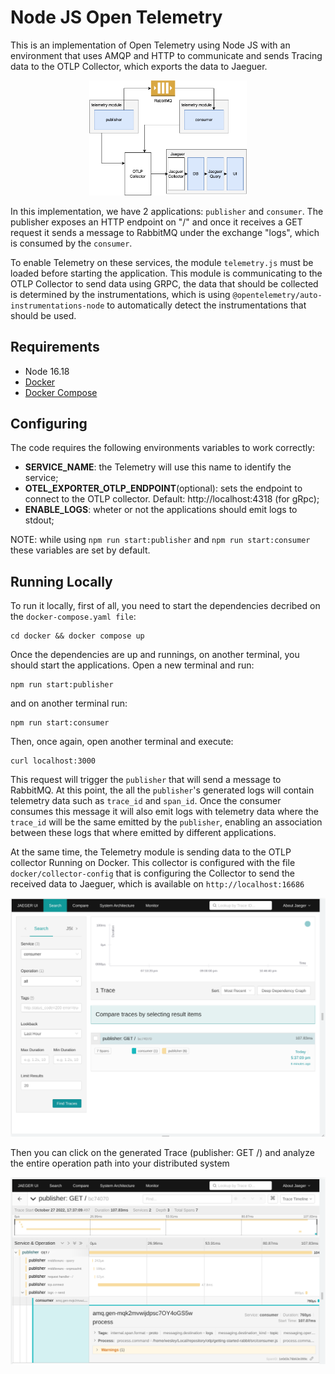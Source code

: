 # Node JS Open Telemetry 

This is an implementation of Open Telemetry using Node JS with an environment that uses AMQP and HTTP to communicate and sends Tracing data to the OTLP Collector, which exports the data to Jaeguer.

<p align="center">
  <img src="./docs/assets/architecture.png" width=50% height=50%>
</p>

In this implementation, we have 2 applications: `publisher` and `consumer`. The publisher exposes an HTTP endpoint on "/" and once it receives a GET request it sends a message to RabbitMQ under the exchange "logs", which is consumed by the `consumer`. 

To enable Telemetry on these services, the module `telemetry.js` must be loaded before starting the application. This module is communicating to the OTLP Collector to send data using GRPC, the data that should be collected is determined by the instrumentations, which is using `@opentelemetry/auto-instrumentations-node` to automatically detect the instrumentations that should be used.

## Requirements 

* Node 16.18
* [Docker](https://www.docker.com/products/docker-desktop/) 
* [Docker Compose](https://docs.docker.com/compose/install/)

## Configuring

The code requires the following environments variables to work correctly:

* **SERVICE_NAME**: the Telemetry will use this name to identify the service;
* **OTEL_EXPORTER_OTLP_ENDPOINT**(optional): sets the endpoint to connect to the OTLP collector. Default: http://localhost:4318 (for gRpc);
* **ENABLE_LOGS**: wheter or not the applications should emit logs to stdout;

NOTE: while using `npm run start:publisher` and `npm run start:consumer` these variables are set by default.

## Running Locally

To run it locally, first of all, you need to start the dependencies decribed on the `docker-compose.yaml file`:

```
cd docker && docker compose up 
```

Once the dependencies are up and runnings, on another terminal, you should start the applications. Open a new terminal and run:

```
npm run start:publisher
```

and on another terminal run:

```
npm run start:consumer
```

Then, once again, open another terminal and execute:
```
curl localhost:3000
```

This request will trigger the `publisher` that will send a message to RabbitMQ. At this point, the all the `publisher`'s generated logs will contain telemetry data such as `trace_id` and `span_id`. Once the consumer consumes this message it will also emit logs with telemetry data where the `trace_id` will be the same emitted by the `publisher`, enabling an association between these logs that where emitted by different applications.

At the same time, the Telemetry module is sending data to the OTLP collector Running on Docker. This collector is configured with the file `docker/collector-config` that is configuring the Collector to send the received data to Jaeguer, which is available on `http://localhost:16686`

<p align="center">
  <img src="./docs/assets/jaeguer1.png" >
</p>

Then you can click on the generated Trace (publisher: GET /) and analyze the entire operation path into your distributed system

<p align="center">
  <img src="./docs/assets/jaeguer2.png" >
</p>